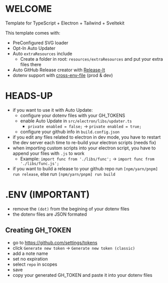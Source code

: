 # WELCOME
Template for TypeScript + Electron + Tailwind + Sveltekit

This template comes with:
- PreConfigured SVG loader
- Opt-In Auto Updater
- Auto `extraResources` include
    - Create a folder in root: `resources/extraResources` and put your extra files there
- Auto GitHub Release creator with [Release-It](https://github.com/release-it/release-it)
- dotenv support with [cross-env-file](https://github.com/marcojakob/cross-env-file) (prod & dev)

# HEADS-UP
- if you want to use it with Auto Update:
    - configure your dotenv files with your GH_TOKENS
    - enable Auto Update in `src/electron/libs/updater.ts`
        - `private enabled = false;` -> `private enabled = true;`
    - configure your github info in `build.config.json`
- if you edit any files related to electron in dev mode, you have to restart the dev server each time to re-build your electron scripts (needs fix)
- when importing custom scripts into your electron script, you have to append your files with `.js` to work
    - Example: `import func from './libs/func';` -> `import func from './libs/func.js';`
- if you want to build a release to your github repo run `[npm/yarn/pnpm] run release`, else run `[npm/yarn/pnpm] run build`

# .ENV (IMPORTANT)
- remove the `(dot)` from the begining of your dotenv files
- the dotenv files are JSON formated

## Creating GH_TOKEN
- go to https://github.com/settings/tokens
- click `Generate new token` -> `Generate new token (classic)`
- add a note name
- set no expiration
- select `repo` in scopes
- save
- copy your generated GH_TOKEN and paste it into your dotenv files
